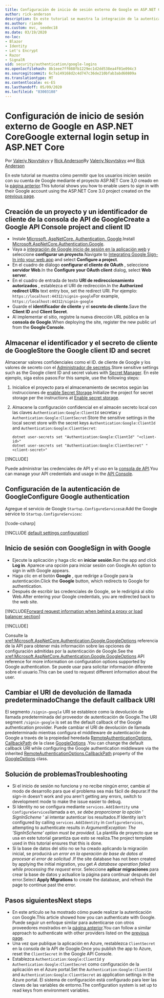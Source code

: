 ```yaml
---
title: Configuración de inicio de sesión externo de Google en ASP.NET Core
author: rick-anderson
description: En este tutorial se muestra la integración de la autenticación de usuarios de cuentas de Google en una aplicación ASP.NET Core existente.
ms.author: riande
ms.custom: mvc, seodec18
ms.date: 03/19/2020
no-loc:
- Blazor
- Identity
- Let's Encrypt
- Razor
- SignalR
uid: security/authentication/google-logins
ms.openlocfilehash: 8b1eee7ff088fb1229ec1d2dd538ea4f01e094c3
ms.sourcegitcommit: 6c7a149168d2c4d747c36de210bfab3abd60809a
ms.translationtype: MT
ms.contentlocale: es-ES
ms.lasthandoff: 05/09/2020
ms.locfileid: "83003108"
---
```

# <a name="google-external-login-setup-in-aspnet-core"></a><span data-ttu-id="35d2e-103">Configuración de inicio de sesión externo de Google en ASP.NET Core</span><span class="sxs-lookup"><span data-stu-id="35d2e-103">Google external login setup in ASP.NET Core</span></span>

<span data-ttu-id="35d2e-104">Por [Valeriy Novytskyy](https://github.com/01binary) y [Rick Anderson](https://twitter.com/RickAndMSFT)</span><span class="sxs-lookup"><span data-stu-id="35d2e-104">By [Valeriy Novytskyy](https://github.com/01binary) and [Rick Anderson](https://twitter.com/RickAndMSFT)</span></span>

<span data-ttu-id="35d2e-105">En este tutorial se muestra cómo permitir que los usuarios inicien sesión con su cuenta de Google mediante el proyecto ASP.NET Core 3,0 creado en la [página anterior](xref:security/authentication/social/index).</span><span class="sxs-lookup"><span data-stu-id="35d2e-105">This tutorial shows you how to enable users to sign in with their Google account using the ASP.NET Core 3.0 project created on the [previous page](xref:security/authentication/social/index).</span></span>

## <a name="create-a-google-api-console-project-and-client-id"></a><span data-ttu-id="35d2e-106">Creación de un proyecto y un identificador de cliente de la consola de API de Google</span><span class="sxs-lookup"><span data-stu-id="35d2e-106">Create a Google API Console project and client ID</span></span>

* <span data-ttu-id="35d2e-107">Instale [Microsoft. AspNetCore. Authentication. Google](https://www.nuget.org/packages/Microsoft.AspNetCore.Authentication.Google).</span><span class="sxs-lookup"><span data-stu-id="35d2e-107">Install [Microsoft.AspNetCore.Authentication.Google](https://www.nuget.org/packages/Microsoft.AspNetCore.Authentication.Google).</span></span>
* <span data-ttu-id="35d2e-108">Vaya a [integración de Google inicio de sesión en la aplicación web](https://developers.google.com/identity/sign-in/web/sign-in) y seleccione **configurar un proyecto**.</span><span class="sxs-lookup"><span data-stu-id="35d2e-108">Navigate to [Integrating Google Sign-In into your web app](https://developers.google.com/identity/sign-in/web/sign-in) and select **Configure a project**.</span></span>
* <span data-ttu-id="35d2e-109">En el cuadro de diálogo **configurar el cliente de OAuth** , seleccione **servidor Web**.</span><span class="sxs-lookup"><span data-stu-id="35d2e-109">In the **Configure your OAuth client** dialog, select **Web server**.</span></span>
* <span data-ttu-id="35d2e-110">En el cuadro de entrada de texto **URI de redireccionamiento autorizados** , establezca el URI de redirección.</span><span class="sxs-lookup"><span data-stu-id="35d2e-110">In the **Authorized redirect URIs** text entry box, set the redirect URI.</span></span> <span data-ttu-id="35d2e-111">Por ejemplo: `https://localhost:44312/signin-google`</span><span class="sxs-lookup"><span data-stu-id="35d2e-111">For example, `https://localhost:44312/signin-google`</span></span>
* <span data-ttu-id="35d2e-112">Guarde el **identificador de cliente** y el **secreto de cliente**.</span><span class="sxs-lookup"><span data-stu-id="35d2e-112">Save the **Client ID** and **Client Secret**.</span></span>
* <span data-ttu-id="35d2e-113">Al implementar el sitio, registre la nueva dirección URL pública en la **consola de Google**.</span><span class="sxs-lookup"><span data-stu-id="35d2e-113">When deploying the site, register the new public url from the **Google Console**.</span></span>

## <a name="store-the-google-client-id-and-secret"></a><span data-ttu-id="35d2e-114">Almacenar el identificador y el secreto de cliente de Google</span><span class="sxs-lookup"><span data-stu-id="35d2e-114">Store the Google client ID and secret</span></span>

<span data-ttu-id="35d2e-115">Almacenar valores confidenciales como el ID. de cliente de Google y los valores de secreto con el [Administrador de secretos](xref:security/app-secrets).</span><span class="sxs-lookup"><span data-stu-id="35d2e-115">Store sensitive settings such as the Google client ID and secret values with [Secret Manager](xref:security/app-secrets).</span></span> <span data-ttu-id="35d2e-116">En este ejemplo, siga estos pasos:</span><span class="sxs-lookup"><span data-stu-id="35d2e-116">For this sample, use the following steps:</span></span>

1. <span data-ttu-id="35d2e-117">Inicialice el proyecto para el almacenamiento de secretos según las instrucciones de [enable Secret Storage](xref:security/app-secrets#enable-secret-storage).</span><span class="sxs-lookup"><span data-stu-id="35d2e-117">Initialize the project for secret storage per the instructions at [Enable secret storage](xref:security/app-secrets#enable-secret-storage).</span></span>
1. <span data-ttu-id="35d2e-118">Almacene la configuración confidencial en el almacén secreto local con las claves `Authentication:Google:ClientId` secretas y `Authentication:Google:ClientSecret`:</span><span class="sxs-lookup"><span data-stu-id="35d2e-118">Store the sensitive settings in the local secret store with the secret keys `Authentication:Google:ClientId` and `Authentication:Google:ClientSecret`:</span></span>

    ```dotnetcli
    dotnet user-secrets set "Authentication:Google:ClientId" "<client-id>"
    dotnet user-secrets set "Authentication:Google:ClientSecret" "<client-secret>"
    ```

[!INCLUDE[](~/includes/environmentVarableColon.md)]

<span data-ttu-id="35d2e-119">Puede administrar las credenciales de API y el uso en la [consola de API](https://console.developers.google.com/apis/dashboard).</span><span class="sxs-lookup"><span data-stu-id="35d2e-119">You can manage your API credentials and usage in the [API Console](https://console.developers.google.com/apis/dashboard).</span></span>

## <a name="configure-google-authentication"></a><span data-ttu-id="35d2e-120">Configuración de la autenticación de Google</span><span class="sxs-lookup"><span data-stu-id="35d2e-120">Configure Google authentication</span></span>

<span data-ttu-id="35d2e-121">Agregue el servicio de Google `Startup.ConfigureServices`a:</span><span class="sxs-lookup"><span data-stu-id="35d2e-121">Add the Google service to `Startup.ConfigureServices`:</span></span>

[!code-csharp[](~/security/authentication/social/social-code/3.x/StartupGoogle3x.cs?highlight=11-19)]

[!INCLUDE [default settings configuration](includes/default-settings2-2.md)]

## <a name="sign-in-with-google"></a><span data-ttu-id="35d2e-122">Inicio de sesión con Google</span><span class="sxs-lookup"><span data-stu-id="35d2e-122">Sign in with Google</span></span>

* <span data-ttu-id="35d2e-123">Ejecute la aplicación y haga clic en **iniciar sesión**.</span><span class="sxs-lookup"><span data-stu-id="35d2e-123">Run the app and click **Log in**.</span></span> <span data-ttu-id="35d2e-124">Aparece una opción para iniciar sesión con Google.</span><span class="sxs-lookup"><span data-stu-id="35d2e-124">An option to sign in with Google appears.</span></span>
* <span data-ttu-id="35d2e-125">Haga clic en el botón **Google** , que redirige a Google para la autenticación.</span><span class="sxs-lookup"><span data-stu-id="35d2e-125">Click the **Google** button, which redirects to Google for authentication.</span></span>
* <span data-ttu-id="35d2e-126">Después de escribir las credenciales de Google, se le redirigirá al sitio Web.</span><span class="sxs-lookup"><span data-stu-id="35d2e-126">After entering your Google credentials, you are redirected back to the web site.</span></span>

[!INCLUDE[Forward request information when behind a proxy or load balancer section](includes/forwarded-headers-middleware.md)]

[!INCLUDE[](includes/chain-auth-providers.md)]

<span data-ttu-id="35d2e-127">Consulte la <xref:Microsoft.AspNetCore.Authentication.Google.GoogleOptions> referencia de la API para obtener más información sobre las opciones de configuración admitidas por la autenticación de Google.</span><span class="sxs-lookup"><span data-stu-id="35d2e-127">See the <xref:Microsoft.AspNetCore.Authentication.Google.GoogleOptions> API reference for more information on configuration options supported by Google authentication.</span></span> <span data-ttu-id="35d2e-128">Se puede usar para solicitar información diferente sobre el usuario.</span><span class="sxs-lookup"><span data-stu-id="35d2e-128">This can be used to request different information about the user.</span></span>

## <a name="change-the-default-callback-uri"></a><span data-ttu-id="35d2e-129">Cambiar el URI de devolución de llamada predeterminado</span><span class="sxs-lookup"><span data-stu-id="35d2e-129">Change the default callback URI</span></span>

<span data-ttu-id="35d2e-130">El segmento `/signin-google` URI se establece como la devolución de llamada predeterminada del proveedor de autenticación de Google.</span><span class="sxs-lookup"><span data-stu-id="35d2e-130">The URI segment `/signin-google` is set as the default callback of the Google authentication provider.</span></span> <span data-ttu-id="35d2e-131">Puede cambiar el URI de devolución de llamada predeterminado mientras configura el middleware de autenticación de Google a través de la propiedad heredada [RemoteAuthenticationOptions. CallbackPath](/dotnet/api/microsoft.aspnetcore.authentication.remoteauthenticationoptions.callbackpath) de la clase [GoogleOptions](/dotnet/api/microsoft.aspnetcore.authentication.google.googleoptions) .</span><span class="sxs-lookup"><span data-stu-id="35d2e-131">You can change the default callback URI while configuring the Google authentication middleware via the inherited [RemoteAuthenticationOptions.CallbackPath](/dotnet/api/microsoft.aspnetcore.authentication.remoteauthenticationoptions.callbackpath) property of the [GoogleOptions](/dotnet/api/microsoft.aspnetcore.authentication.google.googleoptions) class.</span></span>

## <a name="troubleshooting"></a><span data-ttu-id="35d2e-132">Solución de problemas</span><span class="sxs-lookup"><span data-stu-id="35d2e-132">Troubleshooting</span></span>

* <span data-ttu-id="35d2e-133">Si el inicio de sesión no funciona y no recibe ningún error, cambie al modo de desarrollo para que el problema sea más fácil de depurar.</span><span class="sxs-lookup"><span data-stu-id="35d2e-133">If the sign-in doesn't work and you aren't getting any errors, switch to development mode to make the issue easier to debug.</span></span>
* <span data-ttu-id="35d2e-134">Si Identity no se configura mediante `services.AddIdentity` una `ConfigureServices`llamada a en, *se debe proporcionar la opción ' SignInScheme '* al intentar autenticar los resultados.</span><span class="sxs-lookup"><span data-stu-id="35d2e-134">If Identity isn't configured by calling `services.AddIdentity` in `ConfigureServices`, attempting to authenticate results in *ArgumentException: The 'SignInScheme' option must be provided*.</span></span> <span data-ttu-id="35d2e-135">La plantilla de proyecto que se usa en este tutorial garantiza que esto se realiza.</span><span class="sxs-lookup"><span data-stu-id="35d2e-135">The project template used in this tutorial ensures that this is done.</span></span>
* <span data-ttu-id="35d2e-136">Si la base de datos del sitio no se ha creado aplicando la migración inicial, se producirá *un error en la operación de base de datos al procesar el error de solicitud* .</span><span class="sxs-lookup"><span data-stu-id="35d2e-136">If the site database has not been created by applying the initial migration, you get *A database operation failed while processing the request* error.</span></span> <span data-ttu-id="35d2e-137">Seleccione **aplicar migraciones** para crear la base de datos y actualice la página para continuar después del error.</span><span class="sxs-lookup"><span data-stu-id="35d2e-137">Select **Apply Migrations** to create the database, and refresh the page to continue past the error.</span></span>

## <a name="next-steps"></a><span data-ttu-id="35d2e-138">Pasos siguientes</span><span class="sxs-lookup"><span data-stu-id="35d2e-138">Next steps</span></span>

* <span data-ttu-id="35d2e-139">En este artículo se ha mostrado cómo puede realizar la autenticación con Google.</span><span class="sxs-lookup"><span data-stu-id="35d2e-139">This article showed how you can authenticate with Google.</span></span> <span data-ttu-id="35d2e-140">Puede seguir un enfoque similar para autenticarse con otros proveedores mostrados en la [página anterior](xref:security/authentication/social/index).</span><span class="sxs-lookup"><span data-stu-id="35d2e-140">You can follow a similar approach to authenticate with other providers listed on the [previous page](xref:security/authentication/social/index).</span></span>
* <span data-ttu-id="35d2e-141">Una vez que publique la aplicación en Azure, restablezca `ClientSecret` en la consola de la API de Google.</span><span class="sxs-lookup"><span data-stu-id="35d2e-141">Once you publish the app to Azure, reset the `ClientSecret` in the Google API Console.</span></span>
* <span data-ttu-id="35d2e-142">Establezca `Authentication:Google:ClientId` y `Authentication:Google:ClientSecret` como configuración de la aplicación en el Azure portal.</span><span class="sxs-lookup"><span data-stu-id="35d2e-142">Set the `Authentication:Google:ClientId` and `Authentication:Google:ClientSecret` as application settings in the Azure portal.</span></span> <span data-ttu-id="35d2e-143">El sistema de configuración está configurado para leer las claves de las variables de entorno.</span><span class="sxs-lookup"><span data-stu-id="35d2e-143">The configuration system is set up to read keys from environment variables.</span></span>
